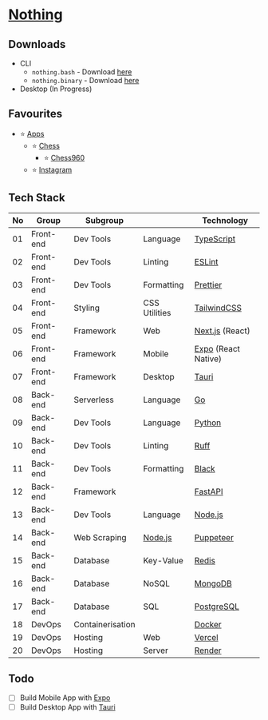 # [Nothing](https://hieudoanm.github.io/nothing)

## Downloads

- CLI
  - `nothing.bash` - Download [here](./packages/cli/bash/dist/nothing.bash)
  - `nothing.binary` - Download [here](./packages/cli/go/bin/nothing)
- Desktop (In Progress)

## Favourites

- ⭐ [Apps](https://hieudoanm.github.io/nothing/apps)
  - ⭐ [Chess](https://hieudoanm.github.io/nothing/apps/chess)
    - ⭐ [Chess960](https://hieudoanm.github.io/nothing/apps/chess960)
  - ⭐ [Instagram](https://hieudoanm.github.io/nothing/apps/instagram)

## Tech Stack

| No  | Group     | Subgroup         |                    | Technology                  |
| --- | --------- | ---------------- | ------------------ | --------------------------- |
| 01  | Front-end | Dev Tools        | Language           | [TypeScript][typescript]    |
| 02  | Front-end | Dev Tools        | Linting            | [ESLint][eslint]            |
| 03  | Front-end | Dev Tools        | Formatting         | [Prettier][prettier]        |
| 04  | Front-end | Styling          | CSS Utilities      | [TailwindCSS][tailwindcss]  |
| 05  | Front-end | Framework        | Web                | [Next.js][next.js] (React)  |
| 06  | Front-end | Framework        | Mobile             | [Expo][expo] (React Native) |
| 07  | Front-end | Framework        | Desktop            | [Tauri][tauri]              |
| 08  | Back-end  | Serverless       | Language           | [Go][go]                    |
| 09  | Back-end  | Dev Tools        | Language           | [Python][python]            |
| 10  | Back-end  | Dev Tools        | Linting            | [Ruff][ruff]                |
| 11  | Back-end  | Dev Tools        | Formatting         | [Black][black]              |
| 12  | Back-end  | Framework        |                    | [FastAPI][fastapi]          |
| 13  | Back-end  | Dev Tools        | Language           | [Node.js][node.js]          |
| 14  | Back-end  | Web Scraping     | [Node.js][node.js] | [Puppeteer][puppeteer]      |
| 15  | Back-end  | Database         | Key-Value          | [Redis][redis]              |
| 16  | Back-end  | Database         | NoSQL              | [MongoDB][mongodb]          |
| 17  | Back-end  | Database         | SQL                | [PostgreSQL][postgresql]    |
| 18  | DevOps    | Containerisation |                    | [Docker][docker]            |
| 19  | DevOps    | Hosting          | Web                | [Vercel][vercel]            |
| 20  | DevOps    | Hosting          | Server             | [Render][render]            |

## Todo

- [ ] Build Mobile App with [Expo](https://expo.dev)
- [ ] Build Desktop App with [Tauri](https://v2.tauri.app/)

[black]: https://black.readthedocs.io/en/stable/
[docker]: https://www.docker.com/
[eslint]: https://eslint.org/
[expo]: https://expo.dev/
[fastapi]: https://fastapi.tiangolo.com/
[go]: https://go.dev/
[mongodb]: https://www.mongodb.com/
[next.js]: https://nextjs.org/
[node.js]: https://nodejs.org/en
[postgresql]: https://www.postgresql.org/
[prettier]: https://prettier.io/
[puppeteer]: https://pptr.dev/
[python]: https://www.python.org/
[redis]: https://redis.io/
[render]: https://render.com/
[ruff]: https://docs.astral.sh/ruff/
[tailwindcss]: https://tailwindcss.com/
[tauri]: https://v2.tauri.app/
[typescript]: https://www.typescriptlang.org/
[vercel]: https://vercel.com/
